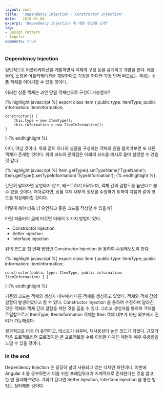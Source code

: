 ```yaml
---
layout: post
title:  "Dependency Injection - Constructor Injection"
date:   2018-01-04
excerpt: "Dependency Injection 에 대한 간단한 소개"
tag:
- Design Pattern
- Angular
comments: true
---
```


### Dependency Injection 

일반적으로 어플리케이션을 개발하면서 객체의 구성 등을 설계하고 개발을 한다. 예를 들어, 쇼핑몰 어플리케이션을 개발한다고 가정을 한다면 가장 먼저 떠오르는 객체는 상품 객체를 이야기할 수 있을 것이다.

이러한 상품 객체는 과연 단일 객체만으로 구성이 가능할까?

{% highlight javascript %}
export class Item {
	public type: ItemType;
	public information: ItemInformation;
	
	constructor() {
		this.type = new ItemType();
		this.information = new ItemInformation();
	}
}
{% endhighlight %}

아마, 아닐 것이다. 위와 같이 하나의 상품을 구성하는 객체의 안을 들어가보면 또 다른 객체가 존재할 것이다.
위의 코드의 문의점은 아래의 코드를 예시로 들며 설명할 수 있을 것 같다.

{% highlight javascript %}
Item.getType().setTypeName('TypeName');
Item.getType().setTypeInformation('TypeInformation');
{% endhighlight %}

간단히 말하자면 유연하지 않고, 테스트하기 어려우며, 객체 간의 결합도를 높인다고 볼 수 있을 것이다. 저대로라면, 상품 객체 내부의 정보를 수정하기 위하여 다음과 같이 코드를 작성해야할 것이다.

어떻게 해야 더욱 더 유연하고 좋은 코드를 작성할 수 있을까?

마틴 파울러의 [글](https://martinfowler.com/articles/injection.html)에 따르면 아래의 3 가지 방법이 있다.

 * Constructor injection
 * Setter injection
 * Interface injection

위의 코드를 첫 번째 방법인 Constructor Injection 을 통하여 수정해보도록 한다.
	
{% highlight javascript %}
export class Item {
	public type: ItemType;
	public information: ItemInformation;
	
	constructor(public type: ItemType, public information: ItemInformation) { }
}
{% endhighlight %}

기존의 코드는 객체의 생성자 내부에서 다른 객체를 생성하고 있었다. 객체와 객체 간의 결합이 발생하였다고 할 수 있다. Constructor Injection 을 통하여 수정하며 달라진 것은 객체와 객체 간의 결합을 피한 것을 꼽을 수 있다. 그리고 생성자를 통하여 객체를 주입함으로서 ItemType, ItemInformation 객체는 Item 객체 내부가 아닌 외부에서 관리가 가능해졌다.

결과적으로 더욱 더 유연하고, 테스트가 쉬우며, 재사용성이 높은 코드가 되었다. 규모가 작은 프로젝트라면 모르겠지만 큰 프로젝트일 수록 이러한 디자인 패턴이 매우 유용함을 느낄 수 있을 것이다.

### In the end

Dependency Injection 은 굉장히 널리 사용되고 있는 디자인 패턴이다. 이번에 Angular 4 를 공부하면서 이를 위한 프레임워크가 자체적으로 존재한다는 것을 알고, 한 번 정리해보았다. 기회가 된다면 Setter Injection, Interface Injection 을 통한 방법도 정리해볼 것이다.
